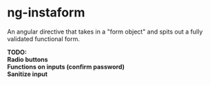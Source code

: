 ng-instaform
============

An angular directive that takes in a "form object" and spits out a fully validated functional form.

<b>TODO:<b><br>
Radio buttons<br>
Functions on inputs (confirm password)<br>
Sanitize input<br>

